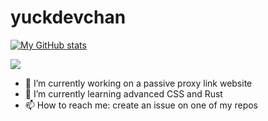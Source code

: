 # yuckdevchan

[![My GitHub stats](https://github-readme-stats.vercel.app/api?username=yuckdevchan)](https://github.com/anuraghazra/github-readme-stats&show_icons=true&theme=transparent)

<a href="https://github.com/anuraghazra/github-readme-stats"><img align="center" src="https://github-readme-stats.vercel.app/api/top-langs/?username=yuckdevchan&layout=compact&theme=buefy&hide_border=true" /></a>

- 🔭 I’m currently working on a passive proxy link website
- 🌱 I’m currently learning advanced CSS and Rust
- 📫 How to reach me: create an issue on one of my repos
